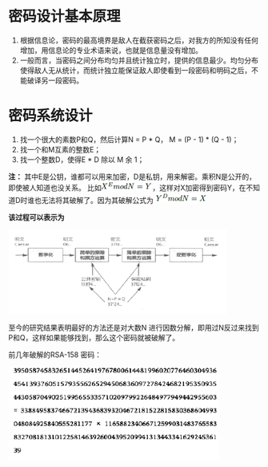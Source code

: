# 密码设计基本原理
1. 根据信息论，密码的最高境界是敌人在截获密码之后，对我方的所知没有任何增加，用信息论的专业术语来说，也就是信息量没有增加。
2. 一般而言，当密码之间分布均匀并且统计独立时，提供的信息最少。均匀分布使得敌人无从统计，而统计独立能保证敌人即使看到一段密码和明码之后，不能破译另一段密码。

# 密码系统设计
1. 找一个很大的素数P和Q，然后计算N = P * Q， M = (P - 1) * (Q - 1)；
2. 找一个和M互素的整数E；
3. 找一个整数D，使得E * D 除以 M 余 1；

**注：**  其中E是公钥，谁都可以用来加密，D是私钥，用来解密。乘积N是公开的，即使被人知道也没关系。
比如![](./img/密码1.png)，这样对X加密得到密码Y，在不知道D时谁也无法将其破解了。因为其破解公式为![](./img/密码2.png)

**该过程可以表示为**

![](./img/密码设计过程.png)

至今的研究结果表明最好的方法还是对大数N 进行因数分解，即用过N反过来找到P和Q，这样如果能够找到，那么这个密码就被破解了。

前几年破解的RSA-158 密码：

![](./img/RSA-158因式分解密码破解.png)
